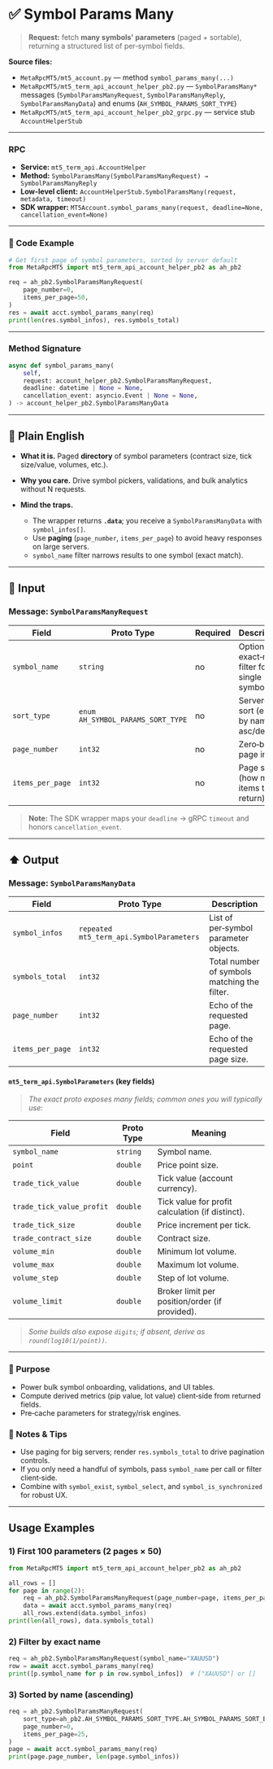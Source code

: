 # ✅ Symbol Params Many

> **Request:** fetch **many symbols' parameters** (paged + sortable), returning a structured list of per‑symbol fields.

**Source files:**

* `MetaRpcMT5/mt5_account.py` — method `symbol_params_many(...)`
* `MetaRpcMT5/mt5_term_api_account_helper_pb2.py` — `SymbolParamsMany*` messages (`SymbolParamsManyRequest`, `SymbolParamsManyReply`, `SymbolParamsManyData`) and enums (`AH_SYMBOL_PARAMS_SORT_TYPE`)
* `MetaRpcMT5/mt5_term_api_account_helper_pb2_grpc.py` — service stub `AccountHelperStub`

---

### RPC

* **Service:** `mt5_term_api.AccountHelper`
* **Method:** `SymbolParamsMany(SymbolParamsManyRequest) → SymbolParamsManyReply`
* **Low-level client:** `AccountHelperStub.SymbolParamsMany(request, metadata, timeout)`
* **SDK wrapper:** `MT5Account.symbol_params_many(request, deadline=None, cancellation_event=None)`

---

### 🔗 Code Example

```python
# Get first page of symbol parameters, sorted by server default
from MetaRpcMT5 import mt5_term_api_account_helper_pb2 as ah_pb2

req = ah_pb2.SymbolParamsManyRequest(
    page_number=0,
    items_per_page=50,
)
res = await acct.symbol_params_many(req)
print(len(res.symbol_infos), res.symbols_total)
```

---

### Method Signature

```python
async def symbol_params_many(
    self,
    request: account_helper_pb2.SymbolParamsManyRequest,
    deadline: datetime | None = None,
    cancellation_event: asyncio.Event | None = None,
) -> account_helper_pb2.SymbolParamsManyData
```

---

## 💬 Plain English

* **What it is.** Paged **directory** of symbol parameters (contract size, tick size/value, volumes, etc.).
* **Why you care.** Drive symbol pickers, validations, and bulk analytics without N requests.
* **Mind the traps.**

  * The wrapper returns **`.data`**; you receive a `SymbolParamsManyData` with `symbol_infos[]`.
  * Use **paging** (`page_number`, `items_per_page`) to avoid heavy responses on large servers.
  * `symbol_name` filter narrows results to one symbol (exact match).

---

## 🔽 Input

### Message: `SymbolParamsManyRequest`

| Field            | Proto Type                        | Required | Description                                     |
| ---------------- | --------------------------------- | -------- | ----------------------------------------------- |
| `symbol_name`    | `string`                          | no       | Optional exact‑name filter for a single symbol. |
| `sort_type`      | `enum AH_SYMBOL_PARAMS_SORT_TYPE` | no       | Server‑side sort (e.g., by name asc/desc).      |
| `page_number`    | `int32`                           | no       | Zero‑based page index.                          |
| `items_per_page` | `int32`                           | no       | Page size (how many items to return).           |

> **Note:** The SDK wrapper maps your `deadline` → gRPC `timeout` and honors `cancellation_event`.

---

## ⬆️ Output

### Message: `SymbolParamsManyData`

| Field            | Proto Type                               | Description                                  |
| ---------------- | ---------------------------------------- | -------------------------------------------- |
| `symbol_infos`   | `repeated mt5_term_api.SymbolParameters` | List of per‑symbol parameter objects.        |
| `symbols_total`  | `int32`                                  | Total number of symbols matching the filter. |
| `page_number`    | `int32`                                  | Echo of the requested page.                  |
| `items_per_page` | `int32`                                  | Echo of the requested page size.             |

#### `mt5_term_api.SymbolParameters` (key fields)

> *The exact proto exposes many fields; common ones you will typically use:*

| Field                     | Proto Type | Meaning                                          |
| ------------------------- | ---------- | ------------------------------------------------ |
| `symbol_name`             | `string`   | Symbol name.                                     |
| `point`                   | `double`   | Price point size.                                |
| `trade_tick_value`        | `double`   | Tick value (account currency).                   |
| `trade_tick_value_profit` | `double`   | Tick value for profit calculation (if distinct). |
| `trade_tick_size`         | `double`   | Price increment per tick.                        |
| `trade_contract_size`     | `double`   | Contract size.                                   |
| `volume_min`              | `double`   | Minimum lot volume.                              |
| `volume_max`              | `double`   | Maximum lot volume.                              |
| `volume_step`             | `double`   | Step of lot volume.                              |
| `volume_limit`            | `double`   | Broker limit per position/order (if provided).   |

> *Some builds also expose `digits`; if absent, derive as `round(log10(1/point))`.*

---

### 🎯 Purpose

* Power bulk symbol onboarding, validations, and UI tables.
* Compute derived metrics (pip value, lot value) client‑side from returned fields.
* Pre‑cache parameters for strategy/risk engines.

### 🧩 Notes & Tips

* Use paging for big servers; render `res.symbols_total` to drive pagination controls.
* If you only need a handful of symbols, pass `symbol_name` per call or filter client‑side.
* Combine with `symbol_exist`, `symbol_select`, and `symbol_is_synchronized` for robust UX.

---

## Usage Examples

### 1) First 100 parameters (2 pages × 50)

```python
from MetaRpcMT5 import mt5_term_api_account_helper_pb2 as ah_pb2

all_rows = []
for page in range(2):
    req = ah_pb2.SymbolParamsManyRequest(page_number=page, items_per_page=50)
    data = await acct.symbol_params_many(req)
    all_rows.extend(data.symbol_infos)
print(len(all_rows), data.symbols_total)
```

### 2) Filter by exact name

```python
req = ah_pb2.SymbolParamsManyRequest(symbol_name="XAUUSD")
row = await acct.symbol_params_many(req)
print([p.symbol_name for p in row.symbol_infos])  # ["XAUUSD"] or []
```

### 3) Sorted by name (ascending)

```python
req = ah_pb2.SymbolParamsManyRequest(
    sort_type=ah_pb2.AH_SYMBOL_PARAMS_SORT_TYPE.AH_SYMBOL_PARAMS_SORT_BY_NAME_ASC,
    page_number=0,
    items_per_page=25,
)
page = await acct.symbol_params_many(req)
print(page.page_number, len(page.symbol_infos))
```
